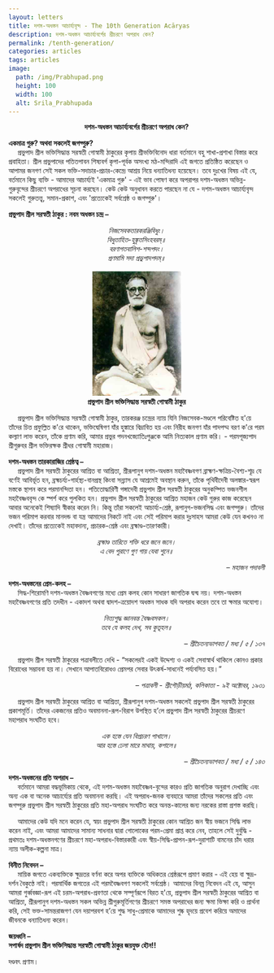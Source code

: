 ```yaml
---
layout: letters
title: দশম-অধস্তন আচার্য্যবৃন্দ - The 10th Generation Acāryas
description: দশম-অধস্তন আচার্য্যবর্গের শ্রীচরণে অপরাধ কেন?
permalink: /tenth-generation/
categories: articles
tags: articles
image:
  path: /img/Prabhupad.png 
  height: 100
  width: 100
  alt: Srila_Prabhupada
---
```


<!-- <p style="text-align:center"> শ্রীশ্রীগুরু-গৌরাঙ্গৌ জয়তঃ </p> -->

<p style="text-align:center"> <b> দশম-অধস্তন আচার্য্যবর্গের শ্রীচরণে অপরাধ কেন? </b> </p>

<b>একমাত্র গুরু? অথবা সকলেই জগদ্গুরু? </b> <br>
&emsp; প্রভুপাদ শ্রীল ভক্তিসিদ্ধান্ত সরস্বতী গোস্বামী ঠাকুরের কৃপায় শ্রীভক্তিবিনোদ ধারা বর্তমানে বহু শাখা-প্রশাখা বিস্তার করে প্রবাহিতা। শ্রীল প্রভুপাদের পতিতপাবন শিষ্যবর্গ কৃপা-পূর্বক অসংখ্য মঠ-মন্দিরাদি এই জগতে প্রতিষ্ঠিত করেছেন ও আপামর জনগণ সেই সকল ভক্তি-সদাচার-প্রচার-কেন্দ্রে আশ্রয় নিয়ে ধন্যাতিধন্য হয়েছেন। তবে দুঃখের বিষয় এই যে, বর্তমানে কিছু ব্যক্তি - আমাদের আচার্য্যই 'একমাত্র গুরু' - এই ভাব পোষণ করে অপরাপর দশম-অধস্তন অভিন্ন-গুরুবৃন্দের শ্রীচরণে অপরাধের সূচনা করছেন। কেউ কেউ অনুধাবন করতে পারছেন না যে - দশম-অধস্তন আচার্য্যবৃন্দ সকলেই গুরুতত্ত্ব, সমান-প্রকাশ, এবং 'প্রত্যেকেই সর্বশ্রেষ্ঠ ও জগদ্গুরু'। <br>

<b>প্রভুপাদ শ্রীল সরস্বতী ঠাকুর : নবম অধস্তন চন্দ্র – </b> <br>

<p style="text-align:center">
<i>  
নিজসেবকতারকরঞ্জিবিধুং। <br>
বিধুতাহিত-হুঙ্কৃতসিংহবরম্॥ <br>
বরণাগতবালিশ-শন্দপদং। <br>
প্রণমামি সদা প্রভুপাদপদম্॥ <br> <br>
</i>  
  <img src="/img/Srila_Prabhupada_Cm.jpg" 
     width="175" 
     height="245"
     alt="প্রভুপাদ শ্রীল ভক্তিসিদ্ধান্ত সরস্বতী গোস্বামী ঠাকুর" />
<b> <br>
প্রভুপাদ শ্রীল ভক্তিসিদ্ধান্ত সরস্বতী গোস্বামী ঠাকুর
</b> </p>

&emsp; প্রভুপাদ শ্রীল ভক্তিসিদ্ধান্ত সরস্বতী গোস্বামী ঠাকুর, তারকরঞ্জ চন্দ্রের ন্যায় যিনি নিজসেবক-মণ্ডলে পরিবেষ্টিত হ'য়ে তাঁদের চিত্ত প্রফুল্লিত ক'রে থাকেন, ভক্তিদ্বেষিগণ যাঁর হুঙ্কারে বিদ্রাবিত হয় এবং নিরীহ জনগণ যাঁর পাদপদ্ম বরণ ক'রে পরম কল্যাণ লাভ করেন, তাঁকে প্রণাম করি, আমার প্রভুর পদনখজ্যোতিঃপুঞ্জকে আমি নিত্যকাল প্রণাম করি। - পরমপূজ্যপাদ শ্রীগুরুবর শ্রীল ভক্তিরক্ষক শ্রীধর গোস্বামী মহারাজ। <br>

<b>দশম-অধস্তন তারকারাজির শ্রেষ্ঠত্ব – </b> <br>
&emsp; প্রভুপাদ শ্রীল সরস্বতী ঠাকুরের আশ্রিত বা আশ্রিতা, শ্রীরূপানুগ দশম-অধস্তন মহাবৈষ্ণবগণ ব্রাহ্মণ-ক্ষত্রিয়-বৈশ্য-শূদ্র যে বর্ণেই আবির্ভূত হন, ব্রহ্মচর্য্য-গার্হস্থ্য-বানপ্রস্থ কিংবা সন্ন্যাস যে আশ্রমেই অবস্থান করুন, তাঁকে পৃথিবীদেবী অলঙ্কার-স্বরূপ মস্তকে স্থাপন করে পরমানন্দিতা হন। পতিতোদ্ধারিণী গঙ্গাদেবী প্রভুপাদ শ্রীল সরস্বতী ঠাকুরের অনুকম্পিত ভজনশীল মহাবৈষ্ণববৃন্দ কে স্পর্শ করে পুলকিত হন। প্রভুপাদ শ্রীল সরস্বতী ঠাকুরের আশ্রিত মহাজন কেউ গুরুর কাজ করেছেন আবার অনেকেই শিষ্যাদি স্বীকার করেন নি। কিন্তু তাঁরা সকলেই আচার্য্য-শ্রেষ্ঠ, রূপানুগ-ভজনসিদ্ধ এবং জগদ্গুরু। তাঁদের ভজন পরিমাপ করবার মানদন্ড বা যন্ত্র আমাদের নিকটে নাই এবং সেই পরিমাপ করার দুঃসাহস আমরা কেউ যেন কখনও না দেখাই। তাঁদের প্রত্যেকেই মহাবদান্য, প্রচারক-শ্রেষ্ঠ এবং ব্রহ্মাণ্ড-তারণকারী।

<p style="text-align:center"> <i> 
ব্রহ্মাণ্ড তারিতে শক্তি ধরে জনে জনে। <br>
এ বেদ পুরাণে গুণ গায় যেবা শুনে॥
</i></p>
<p style="text-align:right"> <i>
– মহাজন পদাবলী
</i></p>

<b>দশম-অধস্তনের প্রেম-কলহ – </b> <br>
&emsp; সিদ্ধ-শিরোমণি দশম-অধস্তন বৈষ্ণবগণের মধ্যে প্রেম কলহ কোন সাধারণ জাগতিক দ্বন্দ্ব নয়। দশম-অধস্তন মহাবৈষ্ণবগণের প্রতি তদধীন - একাদশ অথবা দ্বাদশ-ত্রয়োদশ অধস্তন সাধক যদি অপরাধ করেন তবে তা ক্ষমার অযোগ্য।

<p style="text-align:center"> <i> 
নিত্যশুদ্ধ জ্ঞানবন্ত বৈষ্ণবসকল। <br>
তবে যে কলহ দেখ, সব কুতূহল॥
</i></p>
<p style="text-align:right"> <i>
– শ্রীচৈতন্যভাগবত / মধ্য / ৫ / ১৩৭
</i></p>

&emsp; প্রভুপাদ শ্রীল সরস্বতী ঠাকুরের পত্রাবলীতে দেখি - “সকলেরই একই উদ্দেশ্য ও একই সেবাস্বার্থ থাকিলে কোনও প্রকার বিরোধের সম্ভাবনা হয় না। সেখানে আপাতবিরোধও প্রেমপর সেবার উৎকর্ষ-সাধনেই পর্য্যবসিত হয়।”

<p style="text-align:right"> <i>
– পত্রাবলী - শ্রীগৌড়ীয়মঠ, কলিকাতা - ৯ই অক্টোবর, ১৯৩১
</i></p>

&emsp; প্রভুপাদ শ্রীল সরস্বতী ঠাকুরের আশ্রিত বা আশ্রিতা, শ্রীরূপানুগ দশম-অধস্তন সকলেই প্রভুপাদ শ্রীল সরস্বতী ঠাকুরের প্রকাশমূর্তি। তাঁদের একজনের প্রতিও অবমাননা-রূপ-বিরাগ উপস্থিত হ’লে প্রভুপাদ শ্রীল সরস্বতী ঠাকুরের শ্রীচরণে মহাপরাধ সংঘটিত হবে।

<p style="text-align:center"> <i> 
এক হস্তে যেন বিপ্রচরণ পাখালে। <br>
আর হস্তে ঢেলা মারে মাথায়, কপালে॥
</i></p>
<p style="text-align:right"> <i>
– শ্রীচৈতন্যভাগবত / মধ্য / ৫ / ১৪৩
</i></p>

<b>দশম-অধস্তনের প্রতি অপরাধ – </b> <br>
&emsp; বর্তমানে আমরা বদ্ধভূমিকায় থেকে, এই দশম-অধস্তন মহাবৈষ্ণব-বৃন্দের কারও প্রতি জাগতিক অনুরাগ দেখাচ্ছি এবং অন্য এক বা অনেক আচার্য্যের প্রতি অবমাননা করছি। এই অপরাধ-জনক ব্যবহারে আমরা তাঁদের সকলের প্রতি এবং জগদ্গুরু প্রভুপাদ শ্রীল সরস্বতী ঠাকুরের প্রতি মহা-অপরাধ সংঘটিত করে অনন্ত-কালের জন্য নরকের রাস্তা প্রশস্ত করছি।

&emsp; আমাদের কেউ যদি মনে করেন যে, স্বয়ং প্রভুপাদ শ্রীল সরস্বতী ঠাকুরের কোন আশ্রিত জন স্বীয় ভজনে সিদ্ধি লাভ করেন নাই, এবং আমরা আমাদের সামান্য সাধনার দ্বারা গোলোকের পরম-প্রেমা প্রাপ্ত করে নেব, তাহলে সেই দুর্বুদ্ধি - প্রথমতঃ দশম-অধস্তনগণের শ্রীচরণে মহা-অপরাধ-বিস্তারকারী এবং স্বীয়-সিদ্ধি-প্রাপন-রূপ-দুরাশাটি বামনের চাঁদ ধরার ন্যায় অলীক-কল্পনা মাত্র।

<b>বিনীত নিবেদন – </b> <br>
&emsp; মায়িক জগতে একব্যক্তিকে ক্ষুদ্রতর বর্ণনা করে অপর ব্যক্তিকে অধিকতর শ্রেষ্ঠরূপে প্রমাণ করার - এই হেয় বা ক্ষুদ্র-দর্শন বৈকুণ্ঠে নাই। পরমার্থিক জগতের এই পরমবৈষ্ণবগণ সকলেই সর্বশ্রেষ্ঠ। আমাদের বিনম্র নিবেদন এই যে, আসুন আমরা গুর্ব্ববজ্ঞা-রূপ এই চরম-অপরাধ-প্রবণতা থেকে সম্পূর্ণরূপে বিরত হ'য়ে, প্রভুপাদ শ্রীল সরস্বতী ঠাকুরের আশ্রিত বা আশ্রিতা, শ্রীরূপানুগ দশম-অধস্তন সকল অভিন্ন শ্রীগুরুমূর্তিগণের শ্রীচরণে সমস্ত অপরাধের জন্য ক্ষমা ভিক্ষা করি ও প্রার্থনা করি, সেই ভক্ত-সামন্তরাজগণ যেন দয়াপরবশ হ’য়ে শুদ্ধ সাধু-প্রেমাকে আমাদের শুষ্ক হৃদয়ে প্রবেশ করিয়ে অমাদের জীবনকে ধন্যাতিধন্য করেন।

<b>জয়ধ্বনি – <br>
সপার্ষদ প্রভুপাদ শ্রীল ভক্তিসিদ্ধান্ত সরস্বতী গোস্বামী ঠাকুর জয়যুক্ত হৌন!!
</b>

দণ্ডবৎ প্রণাম।
